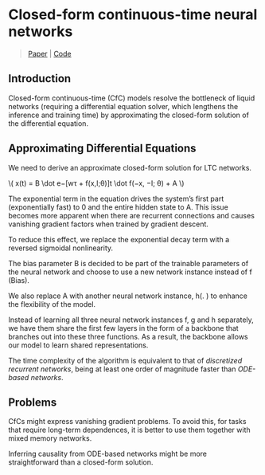 # Closed-form continuous-time neural networks

> [Paper](https://www.nature.com/articles/s42256-022-00556-7) | [Code](https://github.com/raminmh/CfC)

## Introduction

Closed-form continuous-time (CfC) models resolve the bottleneck of liquid networks (requiring a differential equation solver, which lengthens the inference and training time) by approximating the closed-form solution of the differential equation.

## Approximating Differential Equations

We need to derive an approximate closed-form solution for LTC networks. 

\\( x(t) = B \dot e−[wτ + f(x,I;θ)]t \dot f(−x, −I; θ) + A \\)

The exponential term in the equation drives the system’s first part (exponentially fast) to 0 and the entire hidden state to A. This issue becomes more apparent when there are recurrent connections and causes vanishing gradient factors when trained by gradient descent. 

To reduce this effect, we replace the exponential decay term with a reversed sigmoidal nonlinearity. 

The bias parameter B is decided to be part of the trainable parameters of the neural network and choose to use a new network instance instead of f (Bias).

We also replace A with another neural network instance, h(. ) to enhance the flexibility of the model. 

Instead of learning all three neural network instances f, g and h separately, we have them share the first few layers in the form of a backbone that branches out into these three functions. As a result, the backbone allows our model to learn shared representations. 

The time complexity of the algorithm is equivalent to that of *discretized recurrent networks*, being at least one order of magnitude faster than *ODE-based networks*.

## Problems

CfCs might express vanishing gradient problems. To avoid this, for tasks that require long-term dependences, it is better to use them together with mixed memory networks. 

Inferring causality from ODE-based networks might be more straightforward than a closed-form solution. 